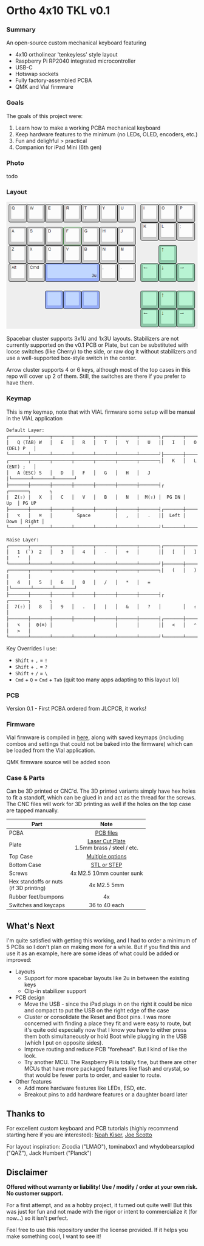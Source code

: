 # Ortho 4x10 TKL v0.1

### Summary

An open-source custom mechanical keyboard featuring
* 4x10 ortholinear 'tenkeyless' style layout
* Raspberry Pi RP2040 integrated microcontroller
* USB-C
* Hotswap sockets
* Fully factory-assembled PCBA
* QMK and Vial firmware

### Goals

The goals of this project were:
1. Learn how to make a working PCBA mechanical keyboard
2. Keep hardware features to the minimum (no LEDs, OLED, encoders, etc.)
3. Fun and delighful > practical
4. Companion for iPad Mini (6th gen)

### Photo

todo

### Layout

![](images/ortho4x10tkl-layout.png)

Spacebar cluster supports 3x1U and 1x3U layouts. Stabilizers are not currently supported on the v0.1 PCB or Plate, but can be substituted with loose switches (like Cherry) to the side, or raw dog it without stabilizers and use a well-supported box-style switch in the center.

Arrow cluster supports 4 or 6 keys, although most of the top cases in this repo will cover up 2 of them. Still, the switches are there if you prefer to have them.

### Keymap

This is my keymap, note that with VIAL firmware some setup will be manual in the VIAL application

```
Default Layer:
┌───────┬───────┬───────┬───────┬───────┬───────┬───────┐┌───────┬───────┬───────┐
│   Q (TAB) W   │   E   │   R   │   T   │   Y   │   U   ││   I   │   O (DEL) P   │
└───────┴───────┴───────┴───────┴───────┴───────┴───────┘├───────┼───────┼───────┤
┌───────┬───────┬───────┬───────┬───────┬───────┬───────┐│   K   │   L (ENT) ;   │
│   A (ESC) S   │   D   │   F   │   G   │   H   │   J   │└───────┴───────┴───────┘
├───────┼───────┼───────┼───────┼───────┼───────┼───────┤┌       ┌───────┐       ┐
│  Z(⇧) │   X   │   C   │   V   │   B   │   N   │  M(⇧) │  PG DN │   Up  │ PG UP
├───────┼───────┼───────┼───────┼───────┼───────┼───────┤┌───────┼───────┼───────┐
│   ⌥   │   ⌘   │         Space         │   ,   │   .   ││  Left │  Down │ Right │
└───────┴───────┴───────┴───────┴───────┴───────┴───────┘└───────┴───────┴───────┘

Raise Layer:
┌───────┬───────┬───────┬───────┬───────┬───────┬───────┐┌───────┬───────┬───────┐
│   1  (`)  2   │   3   │   4   │   -   │   +   │       ││   [   │   ]   |   '   │
└───────┴───────┴───────┴───────┴───────┴───────┴───────┘├───────┼───────┼───────┤
┌───────┬───────┬───────┬───────┬───────┬───────┬───────┐│   (   │   )   |       │
│   4   |   5   │   6   │   0   │   /   │   *   │   =   │└───────┴───────┴───────┘
├───────┼───────┼───────┼───────┼───────┼───────┼───────┤┌       ┌───────┐       ┐
│  7(⇧) │   8   │   9   │   .   │   |   │   &   │   ?   │        │   ⇧   │       
├───────┼───────┼───────┼───────┼───────┼───────┼───────┤┌───────┼───────┼───────┐
│   ⌥   │  0(⌘) │                       │       │       ││   <   │   ⌃   │   >   │
└───────┴───────┴───────┴───────┴───────┴───────┴───────┘└───────┴───────┴───────┘
```

Key Overrides I use:
* `Shift` + `,` = `!`
* `Shift` + `.` = `?`
* `Shift` + `/` = `\`
* `Cmd` + `Q` = `Cmd` + `Tab` (quit too many apps adapting to this layout lol)

### PCB

Version 0.1 - First PCBA ordered from JLCPCB, it works!

### Firmware

Vial firmware is compiled in [here](vial/), along with saved keymaps (including combos and settings that could not be baked into the firmware) which can be loaded from the Vial application.

QMK firmware source will be added soon

### Case & Parts

Can be 3D printed or CNC'd. The 3D printed variants simply have hex holes to fit a standoff, which can be glued in and act as the thread for the screws. The CNC files will work for 3D printing as well if the holes on the top case are tapped manually.

| Part                                      |                          Note                           |
|-------------------------------------------|:-------------------------------------------------------:|
| PCBA                                      |                    [PCB files](PCB/)                    |
| Plate                                     | [Laser Cut Plate](Case/)<br/>1.5mm brass / steel / etc. |
| Top Case                                  |                [Multiple options](Case/)                |
| Bottom Case                               |                  [STL or STEP](Case/)                   |
| Screws                                    |                4x M2.5 10mm counter sunk                |
| Hex standoffs or nuts<br>(if 3D printing) |                       4x M2.5 5mm                       |
| Rubber feet/bumpons                       |                           4x                            |
| Switches and keycaps                      |                      36 to 40 each                      |

## What's Next

I'm quite satisfied with getting this working, and I had to order a minimum of 5 PCBs so I don't plan on making more for a while. But if you find this and use it as an example, here are some ideas of what could be added or improved:
* Layouts
  * Support for more spacebar layouts like 2u in between the existing keys
  * Clip-in stabilizer support
* PCB design
  * Move the USB - since the iPad plugs in on the right it could be nice and compact to put the USB on the right edge of the case
  * Cluster or consolidate the Reset and Boot pins. I was more concerned with finding a place they fit and were easy to route, but it's quite odd especially now that I know you have to either press them both simultaneously or hold Boot while plugging in the USB (which I put on opposite sides).
  * Improve routing and reduce PCB "forehead". But I kind of like the look.
  * Try another MCU. The Raspberry Pi is totally fine, but there are other MCUs that have more packaged features like flash and crystal, so that would be fewer parts to order, and easier to route.
* Other features
  * Add more hardware features like LEDs, ESD, etc.
  * Breakout pins to add hardware features or a daughter board later

## Thanks to

For excellent custom keyboard and PCB tutorials (highly recommend starting here if you are interested): [Noah Kiser](https://www.youtube.com/@noahkiser), [Joe Scotto](https://www.youtube.com/@joe_scotto)

For layout inspiration: Zicodia ("LMAO"), tominabox1 and whydobearsxplod ("QAZ"), Jack Humbert ("Planck")

## Disclaimer

**Offered without warranty or liability! Use / modify / order at your own risk. No customer support.**

For a first attempt, and as a hobby project, it turned out quite well! But this was just for fun and not made with the rigor or intent to commercialize it (for now...) so it isn't perfect.

Feel free to use this repository under the license provided. If it helps you make something cool, I want to see it!